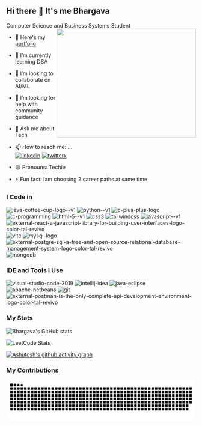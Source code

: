 ## Hi there 👋 It's me Bhargava

Computer Science and Business Systems Student
<img align="right" width="370" height="290" src="https://i.pinimg.com/originals/47/f0/34/47f0342cec72b800463bf003eac1257e.gif">

- 🔭 Here's my [portfolio](https://bhargava562.github.io/my-portfolio/)
- 🌱 I’m currently learning DSA
- 👯 I’m looking to collaborate on AI/ML
- 🤔 I’m looking for help with community guidance
- 💬 Ask me about Tech
- 📫 How to reach me: ...
  <br /> [<img width="48" height="48" src="https://img.icons8.com/color/48/linkedin.png" alt="linkedin"/>](https://www.linkedin.com/in/bhargava-a-a1426b325/)
[<img width="48" height="48" src="https://img.icons8.com/fluency-systems-filled/48/twitterx.png" alt="twitterx"/>](https://x.com/BhargavaA273345)

- 😄 Pronouns: Techie
- ⚡ Fun fact: Iam choosing 2 career paths at same time 

### I Code in 
<img width="50" height="50" src="https://img.icons8.com/color/50/java-coffee-cup-logo--v1.png" alt="java-coffee-cup-logo--v1"/> <img width="50" height="50" src="https://img.icons8.com/color/50/python--v1.png" alt="python--v1"/> <img width="50" height="50" src="https://img.icons8.com/color/50/c-plus-plus-logo.png" alt="c-plus-plus-logo"/> <img width="50" height="50" src="https://img.icons8.com/color/50/c-programming.png" alt="c-programming"/> <img width="50" height="50" src="https://img.icons8.com/color/50/html-5--v1.png" alt="html-5--v1"/> <img width="50" height="50" src="https://img.icons8.com/color/50/css3.png" alt="css3"/> <img width="50" height="50" src="https://img.icons8.com/color/50/tailwindcss.png" alt="tailwindcss"/> <img width="50" height="50" src="https://img.icons8.com/color/50/javascript--v1.png" alt="javascript--v1"/> <img width="50" height="50" src="https://img.icons8.com/external-tal-revivo-color-tal-revivo/50/external-react-a-javascript-library-for-building-user-interfaces-logo-color-tal-revivo.png" alt="external-react-a-javascript-library-for-building-user-interfaces-logo-color-tal-revivo"/> <img width="50" height="50" src="https://img.icons8.com/fluency/50/vite.png" alt="vite"/> <img width="50" height="50" src="https://img.icons8.com/fluency/50/mysql-logo.png" alt="mysql-logo"/> <img width="50" height="50" src="https://img.icons8.com/external-tal-revivo-color-tal-revivo/50/external-postgre-sql-a-free-and-open-source-relational-database-management-system-logo-color-tal-revivo.png" alt="external-postgre-sql-a-free-and-open-source-relational-database-management-system-logo-color-tal-revivo"/> <img width="50" height="50" src="https://img.icons8.com/color/50/mongodb.png" alt="mongodb"/> 

### IDE and Tools I Use
<img width="50" height="50" src="https://img.icons8.com/color/50/visual-studio-code-2019.png" alt="visual-studio-code-2019"/> <img width="50" height="50" src="https://img.icons8.com/color/50/intellij-idea.png" alt="intellij-idea"/> <img width="50" height="50" src="https://img.icons8.com/officexs/50/java-eclipse.png" alt="java-eclipse"/> <img width="50" height="50" src="https://img.icons8.com/color/50/apache-netbeans.png" alt="apache-netbeans"/> <img width="50" height="50" src="https://img.icons8.com/color/50/git.png" alt="git"/> <img width="50" height="50" src="https://img.icons8.com/external-tal-revivo-color-tal-revivo/50/external-postman-is-the-only-complete-api-development-environment-logo-color-tal-revivo.png" alt="external-postman-is-the-only-complete-api-development-environment-logo-color-tal-revivo"/>

### My Stats
![Bhargava's GitHub stats](https://github-readme-stats.vercel.app/api?username=bhargava562&theme=vue-dark&show_icons=true)

![LeetCode Stats](https://leetcard.jacoblin.cool/Bhargava2525?theme=dark&font=JetBrains%20Mono&ext=heatmap)

[![Ashutosh's github activity graph](https://github-readme-activity-graph.vercel.app/graph?username=bhargava562&bg_color=000000&color=ffffff&line=007002&point=11ff00&area=true&hide_border=true)](https://github.com/ashutosh00710/github-readme-activity-graph)

### My Contributions
<p align="center">
  <img src="https://github.com/bhargava562/bhargava562/blob/output/github-snake.svg" alt="snake gif">
</p>
